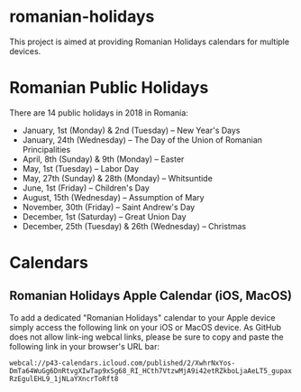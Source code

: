 # romanian-holidays
This project is aimed at providing Romanian Holidays calendars for multiple devices.

# Romanian Public Holidays
There are 14 public holidays in 2018 in Romania:
* January, 1st (Monday) & 2nd (Tuesday) – New Year's Days
* January, 24th (Wednesday) – The Day of the Union of Romanian Principalities
* April, 8th (Sunday) & 9th (Monday) – Easter
* May, 1st (Tuesday) – Labor Day
* May, 27th (Sunday) & 28th (Monday) – Whitsuntide
* June, 1st (Friday) – Children's Day
* August, 15th (Wednesday) – Assumption of Mary
* November, 30th (Friday) – Saint Andrew's Day
* December, 1st (Saturday) – Great Union Day
* December, 25th (Tuesday) & 26th (Wednesday) – Christmas

# Calendars

## Romanian Holidays Apple Calendar (iOS, MacOS)
To add a dedicated "Romanian Holidays" calendar to your Apple device simply access the following link on your iOS or MacOS device. As GitHub does not allow link-ing webcal links, please be sure to copy and paste the following link in your browser's URL bar:

`webcal://p43-calendars.icloud.com/published/2/XwhrNxYos-DmTa64WuGg6DnRtvgXIwTap9xSg68_RI_HCth7VtzwMjA9i42etRZkboLjaAeLT5_gupaxRzEgulEHL9_1jNLaYXncrToRft8`

